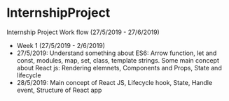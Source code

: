 # InternshipProject
Internship Project Work flow (27/5/2019 - 27/6/2019)
* Week 1 (27/5/2019 - 2/6/2019)
* 27/5/2019: Understand something about ES6: Arrow function, let and const, modules, map, set, class, template strings. Some main concept about React js: Rendering elemnets, Components and Props, State and lifecycle
* 28/5/2019: Main concept of React JS, Lifecycle hook, State, Handle event, Structure of React app
